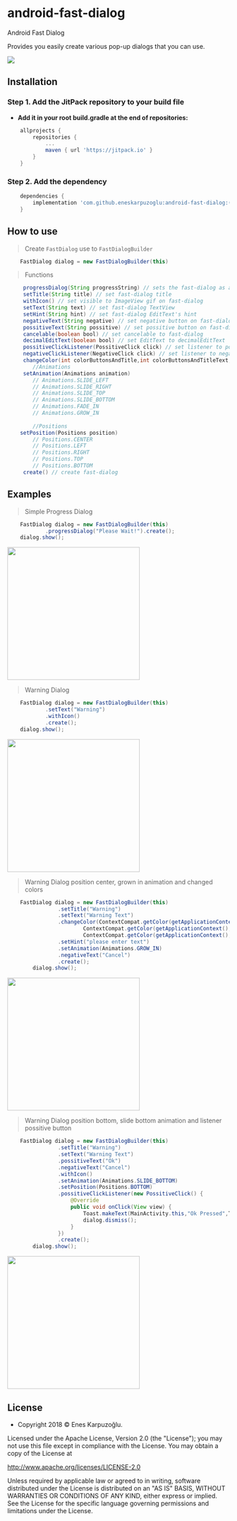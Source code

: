 # android-fast-dialog
Android Fast Dialog 

Provides you easily create various pop-up dialogs that you can use.

[![](https://jitpack.io/v/eneskarpuzoglu/android-fast-dialog.svg)](https://jitpack.io/#eneskarpuzoglu/android-fast-dialog)

## Installation

### Step 1. Add the JitPack repository to your build file

- **Add it in your root build.gradle at the end of repositories:**

```gradle
	allprojects {
		repositories {
			...
			maven { url 'https://jitpack.io' }
		}
	}
```
### Step 2. Add the dependency

```gradle
	dependencies {
	    implementation 'com.github.eneskarpuzoglu:android-fast-dialog:($LastVersion)'
	}
```

## How to use

> Create `FastDialog` use to `FastDialogBuilder`
```java
	FastDialog dialog = new FastDialogBuilder(this)
```
> Functions
```java
	 progressDialog(String progressString) // sets the fast-dialog as a progress dialog
	 setTitle(String title) // set fast-dialog title
	 withIcon() // set visible to ImageView gif on fast-dialog
	 setText(String text) // set fast-dialog TextView
	 setHint(String hint) // set fast-dialog EditText's hint
	 negativeText(String negative) // set negative button on fast-dialog and set button text
	 possitiveText(String possitive) // set possitive button on fast-dialog and set button text
	 cancelable(boolean bool) // set cancelable to fast-dialog
	 decimalEditText(boolean bool) // set EditText to decimalEditText
	 possitiveClickListener(PossitiveClick click) // set listener to possitive button
	 negativeClickListener(NegativeClick click) // set listener to negative button
	 changeColor(int colorButtonsAndTitle,int colorButtonsAndTitleText,int colorPrimaryText) // change fast-dialog colors
		//Animations
	 setAnimation(Animations animation)
		// Animations.SLIDE_LEFT
		// Animations.SLIDE_RIGHT
		// Animations.SLIDE_TOP
		// Animations.SLIDE_BOTTOM
		// Animations.FADE_IN
		// Animations.GROW_IN
		
		//Positions
	setPosition(Positions position)
		// Positions.CENTER
		// Positions.LEFT
		// Positions.RIGHT
		// Positions.TOP
		// Positions.BOTTOM
	 create() // create fast-dialog
```

## Examples
> Simple Progress Dialog
```java
	FastDialog dialog = new FastDialogBuilder(this)
			.progressDialog("Please Wait!").create();
	dialog.show();
```
<img width="300px" src="images/progress.gif" align="center"/>

>  Warning Dialog
```java
	FastDialog dialog = new FastDialogBuilder(this)
			.setText("Warning")
			.withIcon()
			.create();
	dialog.show();
```
<img width="300px" src="images/warning.png" align="center"/>

>  Warning Dialog position center, grown in animation and changed colors
```java
	FastDialog dialog = new FastDialogBuilder(this)
                .setTitle("Warning")
                .setText("Warning Text")
                .changeColor(ContextCompat.getColor(getApplicationContext(),R.color.colorAccent),
                        ContextCompat.getColor(getApplicationContext(),R.color.colorSecondaryText),
                        ContextCompat.getColor(getApplicationContext(),R.color.colorPrimaryText))
                .setHint("please enter text")
                .setAnimation(Animations.GROW_IN)
                .negativeText("Cancel")
                .create();
        dialog.show();
```
<img width="300px" src="images/color_dialog.gif" align="center"/>

>  Warning Dialog position bottom, slide bottom animation and listener possitive button
```java
	FastDialog dialog = new FastDialogBuilder(this)
                .setTitle("Warning")
                .setText("Warning Text")
                .possitiveText("Ok")
                .negativeText("Cancel")
                .withIcon()
                .setAnimation(Animations.SLIDE_BOTTOM)
                .setPosition(Positions.BOTTOM)
                .possitiveClickListener(new PossitiveClick() {
                    @Override
                    public void onClick(View view) {
                        Toast.makeText(MainActivity.this,"Ok Pressed",Toast.LENGTH_SHORT).show();
                        dialog.dismiss();
                    }
                })
                .create();
        dialog.show();
```
<img width="300px" src="images/bottom_dialog.gif" align="center"/>

## License

- Copyright 2018 © Enes Karpuzoğlu.

Licensed under the Apache License, Version 2.0 (the "License");
you may not use this file except in compliance with the License.
You may obtain a copy of the License at

   http://www.apache.org/licenses/LICENSE-2.0

Unless required by applicable law or agreed to in writing, software
distributed under the License is distributed on an "AS IS" BASIS,
WITHOUT WARRANTIES OR CONDITIONS OF ANY KIND, either express or implied.
See the License for the specific language governing permissions and
limitations under the License.





